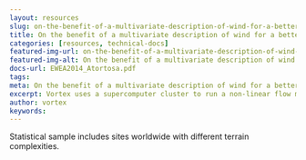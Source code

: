 ```yaml
---
layout: resources
slug: on-the-benefit-of-a-multivariate-description-of-wind-for-a-better-long-term-extrapolation
title: On the benefit of a multivariate description of wind for a better long-term extrapolation
categories: [resources, technical-docs]
featured-img-url: on-the-benefit-of-a-multivariate-description-of-wind-for-a-better-long-term extrapolation.png
featured-img-alt: On the benefit of a multivariate description of wind for a better long-term extrapolation
docs-url: EWEA2014_Atortosa.pdf
tags:
meta: On the benefit of a multivariate description of wind for a better long-term extrapolation
excerpt: Vortex uses a supercomputer cluster to run a non-linear flow model (WRF) that scales large atmospheric patterns
author: vortex
keywords: 
---
```


Statistical sample includes sites worldwide with different terrain complexities.
